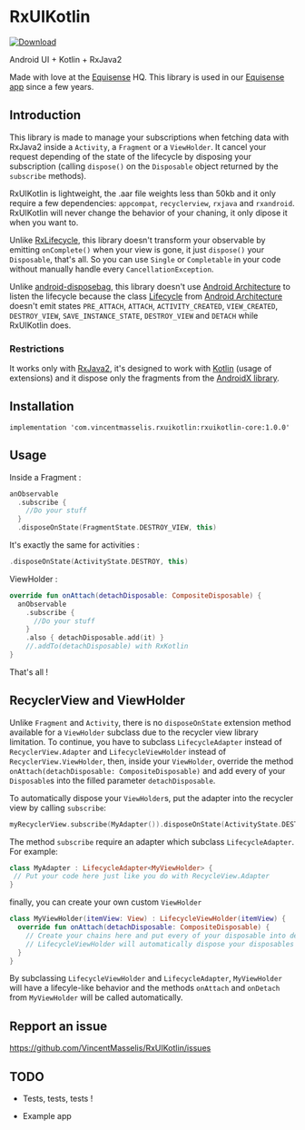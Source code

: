 # RxUIKotlin

[ ![Download](https://api.bintray.com/packages/vincentmasselis/maven/rx-ui-kotlin/images/download.svg) ](https://bintray.com/vincentmasselis/maven/rx-ui-kotlin/_latestVersion)

Android UI + Kotlin + RxJava2

Made with love at the [Equisense](http://equisense.com) HQ. This library is used in our [Equisense app](https://play.google.com/store/apps/details?id=com.equisense.motions) since a few years.

## Introduction
This library is made to manage your subscriptions when fetching data with RxJava2 inside a `Activity`, a `Fragment` or a `ViewHolder`. It cancel your request depending of the state of the lifecycle by disposing your subscription (calling `dispose()` on the `Disposable` object returned by the `subscribe` methods).

RxUIKotlin is lightweight, the .aar file weights less than 50kb and it only require a few dependencies: `appcompat`, `recyclerview`, `rxjava` and `rxandroid`. RxUIKotlin will never change the behavior of your chaning, it only dipose it when you want to.

Unlike [RxLifecycle](https://github.com/trello/RxLifecycle), this library doesn't transform your observable by emitting `onComplete()` when your view is gone, it just `dispose()` your `Disposable`, that's all. So you can use `Single` or `Completable` in your code without manually handle every `CancellationException`.

Unlike [android-disposebag](https://github.com/kizitonwose/android-disposebag), this library doesn't use [Android Architecture](https://developer.android.com/topic/libraries/architecture/index.html) to listen the lifecycle because the class [Lifecycle](https://developer.android.com/topic/libraries/architecture/lifecycle.html) from [Android Architecture](https://developer.android.com/topic/libraries/architecture/index.html) doesn't emit states `PRE_ATTACH`, `ATTACH`, `ACTIVITY_CREATED`, `VIEW_CREATED`, `DESTROY_VIEW`, `SAVE_INSTANCE_STATE`, `DESTROY_VIEW` and `DETACH` while RxUIKotlin does.

### Restrictions

It works only with [RxJava2](https://github.com/ReactiveX/RxJava), it's designed to work with [Kotlin](https://github.com/JetBrains/kotlin) (usage of extensions) and it dispose only the fragments from the [AndroidX library](https://developer.android.com/guide/components/fragments).

## Installation

`implementation 'com.vincentmasselis.rxuikotlin:rxuikotlin-core:1.0.0'`

## Usage

Inside a Fragment :

```kotlin
anObservable
  .subscribe {
    //Do your stuff
  }
  .disposeOnState(FragmentState.DESTROY_VIEW, this)
```

It's exactly the same for activities :
```kotlin
.disposeOnState(ActivityState.DESTROY, this)
```

ViewHolder :
```kotlin
override fun onAttach(detachDisposable: CompositeDisposable) {
  anObservable
    .subscribe {
      //Do your stuff
    }
    .also { detachDisposable.add(it) }
    //.addTo(detachDisposable) with RxKotlin
}
```

That's all !

## RecyclerView and ViewHolder

Unlike `Fragment` and `Activity`, there is no `disposeOnState` extension method available for a `ViewHolder` subclass due to the recycler view library limitation. To continue, you have to subclass `LifecycleAdapter` instead of `RecyclerView.Adapter` and `LifecycleViewHolder` instead of `RecyclerView.ViewHolder`, then, inside your `ViewHolder`, override the method `onAttach(detachDisposable: CompositeDisposable)` and add every of your `Disposable`s into the filled parameter `detachDisposable`.

To automatically dispose your `ViewHolder`s, put the adapter into the recycler view by calling `subscribe`:
```kotlin
myRecyclerView.subscribe(MyAdapter()).disposeOnState(ActivityState.DESTROY, this)
```
The method `subscribe` require an adapter which subclass `LifecycleAdapter`. For example:
```kotlin
class MyAdapter : LifecycleAdapter<MyViewHolder> {
 // Put your code here just like you do with RecycleView.Adapter
}
```
finally, you can create your own custom `ViewHolder`
```kotlin
class MyViewHolder(itemView: View) : LifecycleViewHolder(itemView) {
  override fun onAttach(detachDisposable: CompositeDisposable) {
    // Create your chains here and put every of your disposable into detachDisposable.
    // LifecycleViewHolder will automatically dispose your disposables by calling detachDisposable.dispose() when onDetach is called
  }
}
```

By subclassing `LifecycleViewHolder` and `LifecycleAdapter`, `MyViewHolder` will have a lifecyle-like behavior and the methods `onAttach` and `onDetach` from `MyViewHolder` will be called automatically.

## Repport an issue

https://github.com/VincentMasselis/RxUIKotlin/issues

## TODO

- Tests, tests, tests !

- Example app

